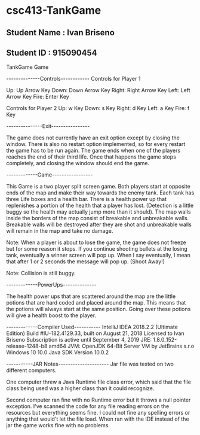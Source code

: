 # csc413-TankGame

## Student Name : Ivan Briseno
## Student ID : 915090454


TankGame Game

--------------Controls------------
Controls for Player 1

Up:    Up Arrow Key
Down:  Down Arrow Key
Right: Right Arrow Key
Left:  Left Arrow Key
Fire:  Enter Key

Controls for Player 2
Up:    w  Key
Down:  s  Key
Right: d  Key
Left:  a  Key
Fire:  f  Key

---------------Exit----------------

The game does not currently have an exit option except by closing the window. There is also no restart
option implemented, so for every restart the game has to be run again.
The game ends when one of the players reaches the end of their third life. Once that happens the game
stops completely, and closing the window should end the game.

-------------Game-----------------

This Game is a two player split screen game. Both players start at opposite ends of the map
and make their way towards the enemy tank. Each tank has three Life boxes and a health bar. 
There is a health power up that replenishes a portion of the health that a player has lost.
(Detection is a little buggy so the health may actually jump more than it should).
The map walls inside the borders of the map consist of breakable and unbreakable walls. Breakable walls
will be destroyed after they are shot and unbreakable walls will remain in the map and take no damage. 

Note: When a player is about to lose the game, the game does not freeze but for some reason it stops.
If you continue shooting bullets at the losing tank, eventually a winner screen will pop up. 
When I say eventually, I mean that after 1 or 2 seconds the message will pop up. (Shoot Away!)

Note: Collision is still buggy.

-------------PowerUps--------------

The health power ups that are scattered around the map are the little potions that are hard coded and placed around the map. 
This means that the potions will always start at the same position.
Going over these potions will give a health boost to the player.

 
-------------Compiler Used-----------
IntelliJ IDEA 2018.2.2 (Ultimate Edition)
Build #IU-182.4129.33, built on August 21, 2018
Licensed to Ivan Briseno
Subscription is active until September 4, 2019
JRE: 1.8.0_152-release-1248-b8 amd64
JVM: OpenJDK 64-Bit Server VM by JetBrains s.r.o
Windows 10 10.0
Java SDK Version 10.0.2

-----------JAR Notes---------------------
Jar file was tested on two different computers. 

One computer threw a Java Runtime file class error, which said that the file class being 
used was a higher class than it could recognize.

Second computer ran fine with no Runtime error but it throws a null pointer exception. I've scanned the code for any file reading errors
on the resources but everything seems fine. I could not fine any spelling errors or anything that would't let the file load. When ran with 
the IDE instead of the jar the game works fine with no problems. 